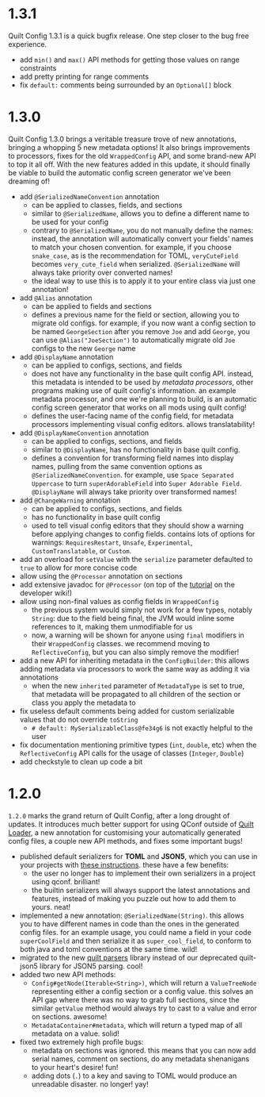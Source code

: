 # 1.3.1
Quilt Config 1.3.1 is a quick bugfix release. One step closer to the bug free experience.

- add `min()` and `max()` API methods for getting those values on range constraints
- add pretty printing for range comments
- fix `default:` comments being surrounded by an `Optional[]` block

# 1.3.0
Quilt Config 1.3.0 brings a veritable treasure trove of new annotations, bringing a whopping 5 new metadata options! It also brings improvements to processors, fixes for the old `WrappedConfig` API, and some brand-new API to top it all off. With the new features added in this update, it should finally be viable to build the automatic config screen generator we've been dreaming of!

- add `@SerializedNameConvention` annotation
    - can be applied to classes, fields, and sections
    - similar to `@SerializedName`, allows you to define a different name to be used for your config
    - contrary to `@SerializedName`, you do not manually define the names: instead, the annotation will automatically convert your fields' names to match your chosen convention. for example, if you choose `snake_case`, as is the recommendation for TOML, `veryCuteField` becomes `very_cute_field` when serialized. `@SerializedName` will always take priority over converted names!
    - the ideal way to use this is to apply it to your entire class via just one annotation!
- add `@Alias` annotation
    - can be applied to fields and sections 
    - defines a previous name for the field or section, allowing you to migrate old configs. for example, if you now want a config section to be named `GeorgeSection` after you remove `Joe` and add `George`, you can use `@Alias("JoeSection")` to automatically migrate old `Joe` configs to the new `George` name
- add `@DisplayName` annotation
    - can be applied to configs, sections, and fields
    - does not have any functionality in the base quilt config API. instead, this metadata is intended to be used by *metadata processors*, other programs making use of quilt config's information. an example metadata processor, and one we're planning to build, is an automatic config screen generator that works on all mods using quilt config!
    - defines the user-facing name of the config field, for metadata processors implementing visual config editors. allows translatability!
- add `@DisplayNameConvention` annotation
    - can be applied to configs, sections, and fields
    - similar to `@DisplayName`, has no functionality in base quilt config.
    - defines a convention for transforming field names into display names, pulling from the same convention options as `@SerializedNameConvention`. for example, use `Space Separated Uppercase` to turn `superAdorableField` into `Super Adorable Field`. `@DisplayName` will always take priority over transformed names!
- add `@ChangeWarning` annotation
    - can be applied to configs, sections, and fields
    - has no functionality in base quilt config
    - used to tell visual config editors that they should show a warning before applying changes to config fields. contains lots of options for warnings: `RequiresRestart`, `Unsafe`, `Experimental`, `CustomTranslatable`, or `Custom`.
- add an overload for `setValue` with the `serialize` parameter defaulted to `true` to allow for more concise code
- allow using the `@Processor` annotation on sections
- add extensive javadoc for `@Processor` (on top of the [tutorial](https://wiki.quiltmc.org/en/configuration/advanced-configuring#using-processors) on the developer wiki!)
- allow using non-final values as config fields in `WrappedConfig`
    - the previous system would simply not work for a few types, notably `String`: due to the field being final, the JVM would inline some references to it, making them unmodifiable for us
    - now, a warning will be shown for anyone using `final` modifiers in their `WrappedConfig` classes. we recommend moving to `ReflectiveConfig`, but you can also simply remove the modifier!
- add a new API for inheriting metadata in the `ConfigBuilder`: this allows adding metadata via processors to work the same way as adding it via annotations
    - when the new `inherited` parameter of `MetadataType` is set to true, that metadata will be propagated to all children of the section or class you apply the metadata to
- fix useless default comments being added for custom serializable values that do not override `toString`
    - `# default: MySerializableClass@fe34g6` is not exactly helpful to the user
- fix documentation mentioning primitive types (`int`, `double`, etc) when the `ReflectiveConfig` API calls for the usage of classes (`Integer`, `Double`)
- add checkstyle to clean up code a bit

# 1.2.0
`1.2.0` marks the grand return of Quilt Config, after a long drought of updates. It introduces much better support for using QConf outside of [Quilt Loader](https://github.com/QuiltMC/quilt-loader), a new annotation for customising your automatically generated config files, a couple new API methods, and fixes some important bugs!

-  published default serializers for **TOML** and **JSON5**, which you can use in your projects with [these instructions](<https://github.com/QuiltMC/quilt-config#usage>). these have a few benefits:
   - the user no longer has to implement their own serializers in a project using qconf. brilliant!
   - the builtin serializers will always support the latest annotations and features, instead of making you puzzle out how to add them to yours. neat!
- implemented a new annotation: `@SerializedName(String)`. this allows you to have different names in code than the ones in the generated config files. for an example usage, you could name a field in your code `superCoolField` and then serialize it as `super_cool_field`, to conform to both java and toml conventions at the same time. wild!
- migrated to the new [quilt parsers](<https://github.com/QuiltMC/quilt-parsers>) library instead of our deprecated quilt-json5 library for JSON5 parsing. cool!
- added two new API methods:
    - `Config#getNode(Iterable<String>)`, which will return a `ValueTreeNode` representing either a config section or a config value. this solves an API gap where there was no way to grab full sections, since the similar `getValue` method would always try to cast to a value and error on sections. awesome!
    - `MetadataContainer#metadata`, which will return a typed map of all metadata on a value. solid!
- fixed two extremely high profile bugs:
    - metadata on sections was ignored. this means that you can now add serial names, comment on sections, do any metadata shenanigans to your heart's desire! fun!
    - adding dots (`.`) to a key and saving to TOML would produce an unreadable disaster. no longer! yay!
